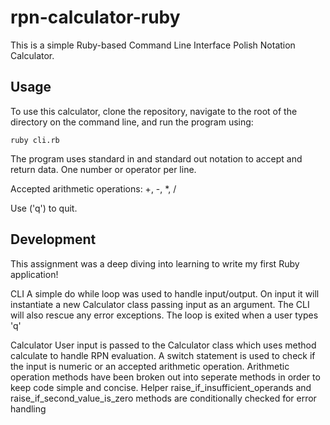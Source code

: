 # rpn-calculator-ruby
This is a simple Ruby-based Command Line Interface Polish Notation Calculator.

## Usage
To use this calculator, clone the repository, navigate to the root of the directory on the command line, and run the program using:

```ruby cli.rb```

The program uses standard in and standard out notation to accept and return data. One number or operator per line. 

Accepted arithmetic operations: +, -, *, / 

Use ('q') to quit. 

## Development
This assignment was a deep diving into learning to write my first Ruby application!

CLI 
A simple do while loop was used to handle input/output.  On input it will instantiate a new Calculator class passing input as an argument.  The CLI will also rescue any error exceptions.  The loop is exited when a user types 'q'

Calculator
User input is passed to the Calculator class which uses method calculate to handle RPN evaluation.  A switch statement is used to check if the input is numeric or an accepted arithmetic operation.  Arithmetic operation methods have been broken out into seperate methods in order to keep code simple and concise.  Helper raise_if_insufficient_operands and raise_if_second_value_is_zero methods are conditionally checked for error handling 

